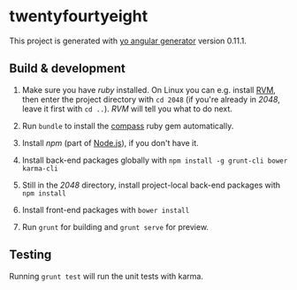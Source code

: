 # twentyfourtyeight

This project is generated with [yo angular generator](https://github.com/yeoman/generator-angular)
version 0.11.1.

## Build & development

1. Make sure you have *ruby* installed. On Linux you can e.g. install [RVM](https://rvm.io/), then enter the project directory with `cd 2048` (if you're already in *2048*, leave it first with `cd ..`). *RVM* will tell you what to do next.

2. Run `bundle` to install the [compass](https://github.com/Compass/compass) ruby gem automatically.

3. Install *npm* (part of [Node.js](https://docs.npmjs.com/getting-started/installing-node)), if you don't have it.

4. Install back-end packages globally with `npm install -g grunt-cli bower karma-cli`

5. Still in the *2048* directory, install project-local back-end packages with `npm install`

6. Install front-end packages with `bower install`

7. Run `grunt` for building and `grunt serve` for preview.

## Testing

Running `grunt test` will run the unit tests with karma.